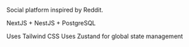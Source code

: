 Social platform inspired by Reddit.

NextJS + NestJS + PostgreSQL

Uses Tailwind CSS
Uses Zustand for  global state management
 